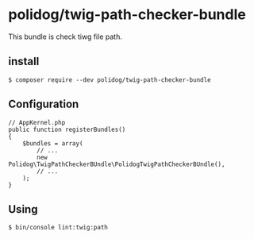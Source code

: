 # polidog/twig-path-checker-bundle

This bundle is check tiwg file path.

## install

```
$ composer require --dev polidog/twig-path-checker-bundle
```

## Configuration

```
// AppKernel.php
public function registerBundles()
{
    $bundles = array(
        // ...
        new Polidog\TwigPathCheckerBUndle\PolidogTwigPathCheckerBUndle(),
        // ...
    );
}
```


## Using

```
$ bin/console lint:twig:path
```
